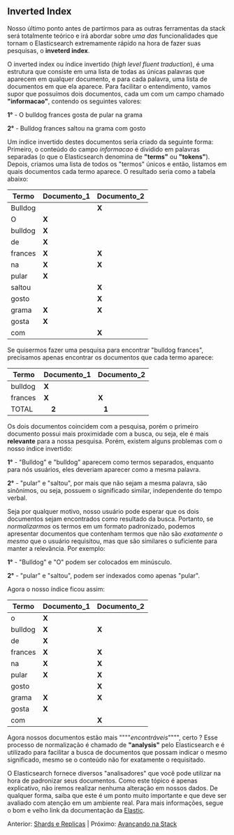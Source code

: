 ## Inverted Index

Nosso último ponto antes de partirmos para as outras ferramentas da stack será totalmente teórico e irá abordar sobre _uma das_ funcionalidades que tornam o Elasticsearch extremamente rápido na hora de fazer suas pesquisas, o __inveterd index__.

O inverted index ou índice invertido (_high level fluent traduction_), é uma estrutura que consiste em uma lista de todas as únicas palavras que aparecem em qualquer documento, e para cada palavra, uma lista de documentos em que ela aparece. Para facilitar o entendimento, vamos supor que possuímos dois documentos, cada um com um campo chamado __"informacao"__, contendo os seguintes valores:

__1°__ - O bulldog frances gosta de pular na grama

__2°__ - Bulldog frances saltou na grama com gosto

Um índice invertido destes documentos seria criado da seguinte forma: Primeiro, o conteúdo do campo _informacao_ é dividido em palavras separadas (o que o Elasticsearch denomina de __"terms"__ ou __"tokens"__). Depois, criamos uma lista  de todos os "termos" únicos e então, listamos em quais documentos cada termo aparece. O resultado seria como a tabela abaixo:

| Termo   | Documento_1 | Documento_2 |
| ------- |-----------|-------------|
|Bulldog  |           |    __X__    |
|O        |     __X__ |             |
|bulldog  |     __X__ |             |
|de       |     __X__ |             |
|frances  |     __X__ |    __X__    |
|na       |     __X__ |    __X__    |
|pular    |     __X__ |             |
|saltou   |           |   __X__     |
|gosto    |           |   __X__     |
|grama    |     __X__ |   __X__     |
|gosta    |     __X__ |             |
|com      |           |   __X__     |

Se quisermos fazer uma pesquisa para encontrar "bulldog frances", precisamos apenas encontrar os documentos que cada termo aparece:

| Termo   | Documento_1 | Documento_2 |
| ------- |-----------|-------------|
|bulldog  |     __X__ |             |
|frances  |     __X__ |    __X__    |
|TOTAL    |     __2__ |    __1__    |

Os dois documentos coincidem com a pesquisa, porém o primeiro documento possui mais proximidade com a busca, ou seja, ele é mais __relevante__ para a nossa pesquisa. Porém, existem alguns problemas com o nosso índice invertido:

__1°__ - "Bulldog" e "bulldog" aparecem como termos separados, enquanto para nós usuários, eles deveriam aparecer como a mesma palavra.

__2°__ - "pular" e "saltou", por mais que não sejam a mesma palavra, são sinônimos, ou seja, possuem o significado similar, independente do tempo verbal.

Seja por qualquer motivo, nosso usuário pode esperar que os dois documentos sejam encontrados como resultado da busca. Portanto, se _normalizarmos_ os termos em um formato padronizado, podemos apresentar documentos que contenham termos que não são _exatamente o mesmo_ que o usuário requisitou, mas que são similares o suficiente para manter a relevância. Por exemplo:

__1°__ - "Bulldog" e "O" podem ser colocados em minúsculo.

__2°__ - "pular" e "saltou", podem ser indexados como apenas "pular".

Agora o nosso índice ficou assim:

| Termo   | Documento_1 | Documento_2 |
| ------- |-----------|-------------|
|o        |     __X__ |             |
|bulldog  |     __X__ |    __X__    |
|de       |     __X__ |             |
|frances  |     __X__ |    __X__    |
|na       |     __X__ |    __X__    |
|pular    |     __X__ |    __X__    |
|gosto    |           |    __X__    |
|grama    |     __X__ |    __X__    |
|gosta    |     __X__ |             |
|com      |           |    __X__    |

Agora nossos documentos estão mais """"_encontráveis_"""", certo ? Esse processo de normalização é chamado de __"analysis"__ pelo Elasticsearch e é utilizado para facilitar a busca de documentos que possam indicar o mesmo significado, mesmo se o conteúdo não for exatamente o requisitado.

O Elasticsearch fornece diversos "analisadores" que você pode utilizar na hora de padronizar seus documentos. Como este tópico é apenas explicativo, não iremos realizar nenhuma alteração em nossos dados. De qualquer forma, saiba que este é um ponto muito importante e que deve ser avaliado com atenção em um ambiente real. Para mais informações, segue o bom e velho link da documentação da [Elastic](https://www.elastic.co/guide/en/elasticsearch/reference/current/analysis-analyzers.html).

Anterior: [Shards e Replicas](/pages/shards_replicas.md) | Próximo: [Avançando na Stack](/pages/stack.md)
